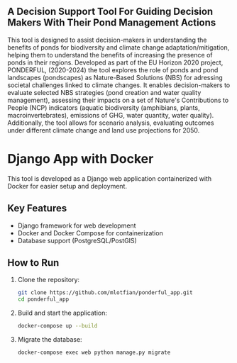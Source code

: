 ## A Decision Support Tool For Guiding Decision Makers With Their Pond Management Actions

This tool is designed to assist decision-makers in understanding the benefits of ponds for biodiversity and climate change adaptation/mitigation, helping them to understand the benefits of increasing the presence of ponds in their regions.
Developed as part of the EU Horizon 2020 project, PONDERFUL, (2020-2024) the tool explores the role of ponds and pond landscapes (pondscapes) as Nature-Based Solutions (NBS) for adressing societal challenges linked to climate changes. It enables decision-makers to evaluate selected NBS strategies (pond creation and water quality management), assessing their impacts on a set of Nature's Contributions to People (NCP) indicators (aquatic biodiversity (amphibians, plants, macroinvertebrates), emissions of GHG, water quantity, water quality). Additionally, the tool allows for scenario analysis, evaluating outcomes under different climate change and land use projections for 2050.


# Django App with Docker

This tool is developed as a Django web application containerized with Docker for easier setup and deployment.

## Key Features

- Django framework for web development
- Docker and Docker Compose for containerization
- Database support (PostgreSQL/PostGIS)

## How to Run

1. Clone the repository:

   ```bash
   git clone https://github.com/mlotfian/ponderful_app.git
   cd ponderful_app

2. Build and start the application:
   
   ```bash
   docker-compose up --build
   
3. Migrate the database:
   
   ```bash
   docker-compose exec web python manage.py migrate
